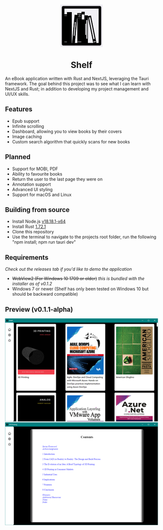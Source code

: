 <div align="center">

<img src="resources/logo.png" width="140px"/>

# Shelf

</div>



An eBook application written with Rust and NextJS, leveraging the Tauri framework.
The goal behind this project was to see what I can learn with NextJS and Rust; in addition to developing my project management and UI/UX skills.

## Features
* Epub support
* Infinite scrolling
* Dashboard, allowing you to view books by their covers
* Image caching
* Custom search algorithm that quickly scans for new books

## Planned
* Support for MOBI, PDF
* Ability to favourite books
* Return the user to the last page they were on
* Annotation support
* Advanced UI styling
* Support for macOS and Linux

## Building from source
* Install Node.js [v18.18.1-x64](https://nodejs.org/en/download)
* Install Rust [1.72.1](https://www.rust-lang.org/tools/install)
* Clone this repository
* Use the terminal to navigate to the projects root folder, run the following "npm install; npm run tauri dev"

## Requirements
*Check out the releases tab if you'd like to demo the application*

* ~~WebView2 (For Windows 10 1709 or older)~~ *this is bundled with the installer as of v0.1.2*
* Windows 7 or newer (Shelf has only been tested on Windows 10 but should be backward compatible)


## Preview (v0.1.1-alpha)


<div align="center">

<img src="resources/preview1.png" />

<img src="resources/preview2.png" />

</div>
